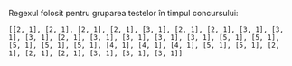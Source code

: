 Regexul folosit pentru gruparea testelor în timpul concursului:

```
[[2, 1], [2, 1], [2, 1], [2, 1], [3, 1], [2, 1], [2, 1], [3, 1], [3, 1], [3, 1], [2, 1], [3, 1], [3, 1], [3, 1], [3, 1], [5, 1], [5, 1], [5, 1], [5, 1], [5, 1], [4, 1], [4, 1], [4, 1], [5, 1], [5, 1], [2, 1], [2, 1], [2, 1], [3, 1], [3, 1], [3, 1]]
```